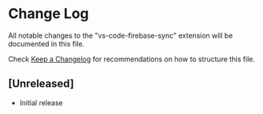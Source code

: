 # Change Log

All notable changes to the "vs-code-firebase-sync" extension will be documented in this file.

Check [Keep a Changelog](http://keepachangelog.com/) for recommendations on how to structure this file.

## [Unreleased]

- Initial release